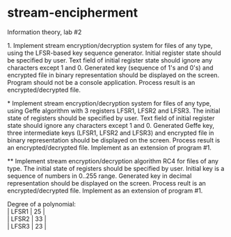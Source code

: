 # stream-encipherment
Information theory, lab #2

1\. Implement stream encryption/decryption system for files of any type, using the LFSR-based key sequence generator. Initial register state should be specified by user. Text field of initial register state should ignore any characters except 1 and 0. Generated key (sequence of 1's and 0's) and encrypted file in binary representation should be displayed on the screen. Program should not be a console application. Process result is an encrypted/decrypted file.

\* Implement stream encryption/decryption system for files of any type, using Geffe algorithm with 3 registers LFSR1, LFSR2 and LFSR3. The initial state of registers should be specified by user. Text field of initial register state should ignore any characters except 1 and 0. Generated Geffe key, three intermediate keys (LFSR1, LFSR2 and LFSR3) and encrypted file in binary representation should be displayed on the screen. Process result is an encrypted/decrypted file. Implement as an extension of program #1.

\** Implement stream encryption/decryption algorithm RC4 for files of any type. The initial state of registers should be specified by user. Initial key is a sequence of numbers in 0..255 range. Generated key in decimal representation should be displayed on the screen. Process reult is an encrypted/decrypted file. Implement as an extension of program #1.

Degree of a polynomial:<br>
| LFSR1 | 25 |<br>
| LFSR2 | 33 |<br>
| LFSR3 | 23 |<br>
